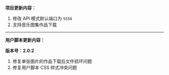 **项目更新内容：**

1. 修改 API 模式默认端口为 `5556`
2. 支持音乐图集作品下载

*****

**用户脚本更新内容：**

**版本号：2.0.2**

1. 修复单张图片的作品下载后文件损坏问题
2. 修复用户脚本 CSS 样式冲突问题
